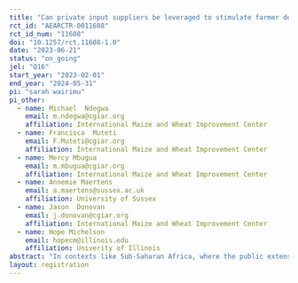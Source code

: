 ```yaml
---
title: "Can private input suppliers be leveraged to stimulate farmer demand for newer maize varieties?"
rct_id: "AEARCTR-0011608"
rct_id_num: "11608"
doi: "10.1257/rct.11608-1.0"
date: "2023-06-21"
status: "on_going"
jel: "Q16"
start_year: "2023-02-01"
end_year: "2024-05-31"
pi: "sarah wairimu"
pi_other:
  - name: Michael  Ndegwa
    email: m.ndegwa@cgiar.org
    affiliation: International Maize and Wheat Improvement Center
  - name: Francisca  Muteti
    email: F.Muteti@cgiar.org
    affiliation: International Maize and Wheat Improvement Center
  - name: Mercy Mbugua
    email: m.mbugua@cgiar.org
    affiliation: International Maize and Wheat Improvement Center
  - name: Annemie Maertens
    email: a.maertens@sussex.ac.uk
    affiliation: University of Sussex
  - name: Jason  Donovan
    email: j.donovan@cgiar.org
    affiliation: International Maize and Wheat Improvement Center
  - name: Hope Michelson
    email: hopecm@illinois.edu
    affiliation: Univerity of Illinois
abstract: "In contexts like Sub-Saharan Africa, where the public extension has faced significant challenges, private input suppliers could be leveraged to provide farmers with information on and access to new technologies. The current study tests whether input suppliers can be incentivized to promote newer and better maize varieties among farmers in Kenya. Specifically, the study uses an RCT design to test whether providing a monetary incentive in terms of a margin discount influences agro-dealers stocking decisions as well as their efforts toward encouraging their clients to try the newer varieties. The study is implemented in four counties in Kenya and works with three hundred and forty input suppliers located in one hundred local markets."
layout: registration
---
```


